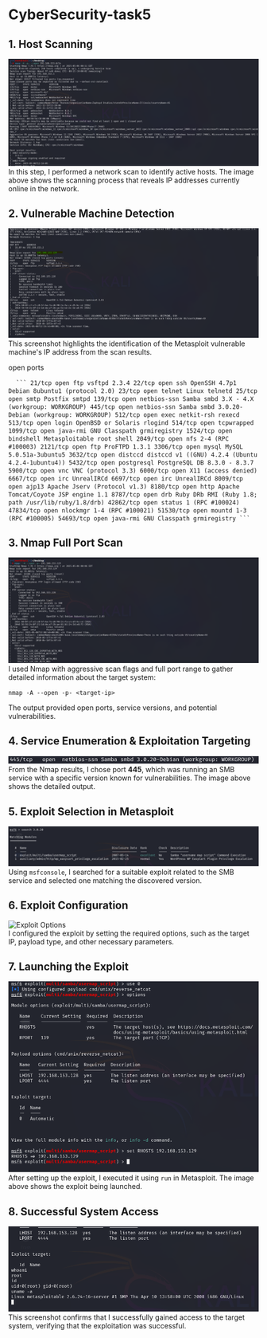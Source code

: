 # CyberSecurity-task5

## 1. Host Scanning

![Host Scan](1-host-scan.png)  
In this step, I performed a network scan to identify active hosts. The image above shows the scanning process that reveals IP addresses currently online in the network.

## 2. Vulnerable Machine Detection

![Vulnerable Host](1-host-scan-vulnmachine.png)  
This screenshot highlights the identification of the Metasploit vulnerable machine's IP address from the scan results.

open ports 
<pre> <code> ``` 21/tcp open ftp vsftpd 2.3.4 22/tcp open ssh OpenSSH 4.7p1 Debian 8ubuntu1 (protocol 2.0) 23/tcp open telnet Linux telnetd 25/tcp open smtp Postfix smtpd 139/tcp open netbios-ssn Samba smbd 3.X - 4.X (workgroup: WORKGROUP) 445/tcp open netbios-ssn Samba smbd 3.0.20-Debian (workgroup: WORKGROUP) 512/tcp open exec netkit-rsh rexecd 513/tcp open login OpenBSD or Solaris rlogind 514/tcp open tcpwrapped 1099/tcp open java-rmi GNU Classpath grmiregistry 1524/tcp open bindshell Metasploitable root shell 2049/tcp open nfs 2-4 (RPC #100003) 2121/tcp open ftp ProFTPD 1.3.1 3306/tcp open mysql MySQL 5.0.51a-3ubuntu5 3632/tcp open distccd distccd v1 ((GNU) 4.2.4 (Ubuntu 4.2.4-1ubuntu4)) 5432/tcp open postgresql PostgreSQL DB 8.3.0 - 8.3.7 5900/tcp open vnc VNC (protocol 3.3) 6000/tcp open X11 (access denied) 6667/tcp open irc UnrealIRCd 6697/tcp open irc UnrealIRCd 8009/tcp open ajp13 Apache Jserv (Protocol v1.3) 8180/tcp open http Apache Tomcat/Coyote JSP engine 1.1 8787/tcp open drb Ruby DRb RMI (Ruby 1.8; path /usr/lib/ruby/1.8/drb) 42862/tcp open status 1 (RPC #100024) 47834/tcp open nlockmgr 1-4 (RPC #100021) 51530/tcp open mountd 1-3 (RPC #100005) 54693/tcp open java-rmi GNU Classpath grmiregistry ``` </code> </pre>


## 3. Nmap Full Port Scan

![Nmap Scan](1a.png)  
I used Nmap with aggressive scan flags and full port range to gather detailed information about the target system:
```
nmap -A --open -p- <target-ip>
```
The output provided open ports, service versions, and potential vulnerabilities.

## 4. Service Enumeration & Exploitation Targeting

![Service Details](image1.png)  
From the Nmap results, I chose port **445**, which was running an SMB service with a specific version known for vulnerabilities. The image above shows the detailed output.

## 5. Exploit Selection in Metasploit

![Exploit Search](image2.png)  
Using `msfconsole`, I searched for a suitable exploit related to the SMB service and selected one matching the discovered version.

## 6. Exploit Configuration

![Exploit Options]([msfconsole.png)  
I configured the exploit by setting the required options, such as the target IP, payload type, and other necessary parameters.

## 7. Launching the Exploit

![Running Exploit](expolitmsfconsole.png)  
After setting up the exploit, I executed it using `run` in Metasploit. The image above shows the exploit being launched.

## 8. Successful System Access

![System Access](sistemegiris.png)  
This screenshot confirms that I successfully gained access to the target system, verifying that the exploitation was successful.
